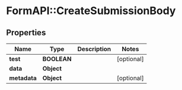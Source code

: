 # FormAPI::CreateSubmissionBody

## Properties
Name | Type | Description | Notes
------------ | ------------- | ------------- | -------------
**test** | **BOOLEAN** |  | [optional]
**data** | **Object** |  |
**metadata** | **Object** |  | [optional]


